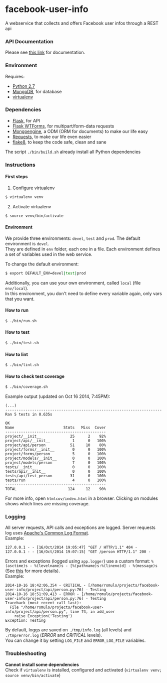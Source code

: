 facebook-user-info
==================

A webservice that collects and offers Facebook user infos through a REST api

### API Documentation

Please see [this link](./docs/api.md) for documentation.

### Environment

Requires: 
- [Python 2.7](https://www.python.org/download/releases/2.7/)
- [MongoDB](http://www.mongodb.org/), for database
- [virtualenv](http://virtualenv.readthedocs.org/en/latest/)

### Dependencies

- [Flask](http://flask.pocoo.org/), for API
- [Flask WTForms](https://wtforms.readthedocs.org/en/latest/), for multipart/form-data requests
- [Mongoengine](http://mongoengine.org/), a ODM (ORM for documents) to make our life easy
- [Requests](http://docs.python-requests.org/), to make our life even easier
- [flake8](https://pypi.python.org/pypi/flake8), to keep the code safe, clean and sane

The script `./bin/build.sh` already install all Python dependencies

### Instructions

#### First steps

1. Configure virtualenv

```bash
$ virtualenv venv
```

2. Activate virtualenv

```bash
$ source venv/bin/activate
```

#### Environment

We provide three environments: `devel`, `test` and `prod`. The default environment is `devel`.  
They are defined in `env` folder, each one in a file.
Each environment defines a set of variables used in the web service.  
  
To change the default environment:
```bash
$ export DEFAULT_ENV=devel|test|prod
```

Additionally, you can use your own environment, called `local` (file `env/local`).  
In this environment, you don't need to define every variable again, only vars that you want.

#### How to run

```bash
$ ./bin/run.sh
```

#### How to test

```bash
$ ./bin/test.sh
```

#### How to lint

```bash
$ ./bin/lint.sh
```

#### How to check test coverage

```bash
$ ./bin/coverage.sh
```

Example output (updated on Oct 16 2014, 7:45PM):
```
(...)
----------------------------------------------------------------------
Ran 5 tests in 0.635s

OK
Name                      Stmts   Miss  Cover
---------------------------------------------
project/__init__             25      2    92%
project/api/__init__          1      0   100%
project/api/person           51     10    80%
project/forms/__init__        0      0   100%
project/forms/person          5      0   100%
project/models/__init__       0      0   100%
project/models/person         7      0   100%
tests/__init__                0      0   100%
tests/api/__init__            0      0   100%
tests/api/test_person        31      0   100%
tests/run                     4      0   100%
---------------------------------------------
TOTAL                       124     12    90%
```

For more info, open `htmlcov/index.html` in a browser. Clicking on modules shows which lines are missing coverage.

### Logging

All server requests, API calls and exceptions are logged. Server requests log uses [Apache's Common Log Format](http://httpd.apache.org/docs/1.3/logs.html#common).  
Example:
```
127.0.0.1 - - [16/Oct/2014 19:05:47] "GET / HTTP/1.1" 404 -
127.0.0.1 - - [16/Oct/2014 19:07:15] "GET /person HTTP/1.1" 200 -
```
  
Errors and exceptions (logged using `app.logger`) use a custom format: `%(asctime)s - %(levelname)s - [%(pathname)s:%(lineno)d] - %(message)s` (See [this](https://docs.python.org/2/library/logging.html#logrecord-attributes) for more details).  
Example:
```
2014-10-16 18:42:06,354 - CRITICAL - [/home/romulo/projects/facebook-user-info/project/api/person.py:76] - Testing
2014-10-16 18:51:09,413 - ERROR - [/home/romulo/projects/facebook-user-info/project/api/person.py:76] - Testing
Traceback (most recent call last):
  File "/home/romulo/projects/facebook-user-info/project/api/person.py", line 74, in add_user
    raise Exception('Testing')
Exception: Testing
```
By default, loggs are saved on `./tmp/info.log` (all levels) and `./tmp/error.log` (_ERROR_ and _CRITICAL_ levels).  
You can change it by setting `LOG_FILE` and `ERROR_LOG_FILE` variables.

### Troubleshooting

**Cannot install some dependencies**  
Check if `virtualenv` is installed, configured and activated (`virtualenv venv; source venv/bin/activate`)
